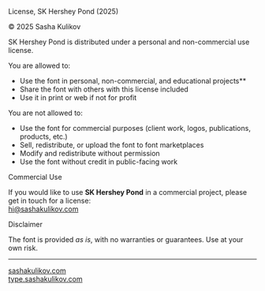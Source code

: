 License, SK Hershey Pond (2025)

© 2025 Sasha Kulikov

SK Hershey Pond is distributed under a personal and non-commercial use license.

You are allowed to:
- Use the font in personal, non-commercial, and educational projects**
- Share the font with others with this license included
- Use it in print or web if not for profit

You are not allowed to:
- Use the font for commercial purposes (client work, logos, publications, products, etc.)
- Sell, redistribute, or upload the font to font marketplaces
- Modify and redistribute without permission
- Use the font without credit in public-facing work

Commercial Use

If you would like to use **SK Hershey Pond** in a commercial project, please get in touch for a license:  
hi@sashakulikov.com


Disclaimer  

The font is provided *as is*, with no warranties or guarantees. Use at your own risk.

---

[sashakulikov.com](https://www.sashakulikov.com/)  
[type.sashakulikov.com](https://type.sashakulikov.com/)
